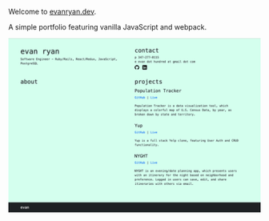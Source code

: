Welcome to [evanryan.dev](https://evanryan.dev).

A simple portfolio featuring vanilla JavaScript and webpack.

![preview](./assets/erd-site-preview.png)

